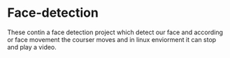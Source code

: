 # Face-detection
These contin a face detection project which detect our face and according or face  movement the courser moves and in linux enviorment it can stop and play a video. 
